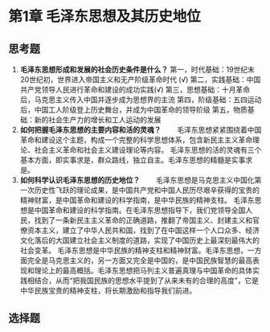 # 第1章 毛泽东思想及其历史地位

## 思考题

1. **毛泽东思想形成和发展的社会历史条件是什么？** 第一，时代基础：19世纪末20世纪初，世界进入帝国主义和无产阶级革命时代 \(√\) 第二，实践基础：中国共产党领导人民进行革命和建设的成功实践\(√\) 第三，思想基础：十月革命后，马克思主义传入中国并逐步成为思想界的主流  第四，阶级基础：五四运动后，中国工人阶级登上历史舞台，并成为中国革命的领导阶级  第五，物质基础：新的社会生产力的增长和工人运动的发展
2. **如何把握毛泽东思想的主要内容和活的灵魂？** 　　毛泽东思想紧紧围绕着中国革命和建设这个主题，构成一个完整的科学思想体系，包含新民主主义革命理论、社会主义革命和社会主义建设理论等内容。 毛泽东思想的活的灵魂有三个基本方面，即实事求是，群众路线，独立自主。毛泽东思想的精髓是实事求是。
3. **如何科学认识毛泽东思想的历史地位？** 　　毛泽东思想是马克思主义中国化第一次历史性飞跃的理论成果，是中国共产党和中国人民历尽艰辛获得的宝贵的精神财富，是中国革命和建设的科学指南，是中华民族的精神支柱。 毛泽东思想是中国革命和建设的科学指南。在毛泽东思想指导下，我们党领导全国人民，找到了一条新民主主义革命的正确道路，推翻了帝国主义、封建主义和官僚资本主义，建立了中华人民共和国，找到了在中国这样一个人口众多、经济文化落后的大国建立社会主义制度的道路，实现了中国历史上最深刻最伟大的社会变革。 毛泽东思想是中华民族的精神支柱和精神财富。毛泽东思想，一方面完全是马克思主义的，另一方面又完全是中国的，是中国民族智慧的最高表现和理论上的最高概括。毛泽东思想把马列主义普遍真理与中国革命的具体实践相结合，从而“把我国民族的思想水平提到了从来未有的合理的高度”，它是中华民族宝贵的精神支柱，将长期激励和指导我们前进。

## 选择题




